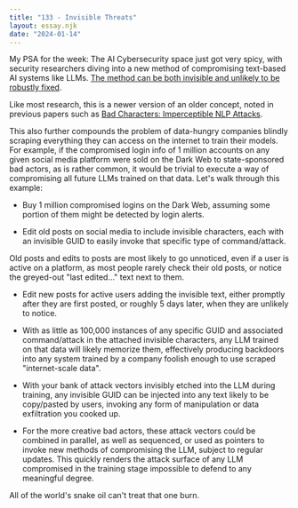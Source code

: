 ```yaml
---
title: "133 - Invisible Threats"
layout: essay.njk
date: "2024-01-14"
---
```


My PSA for the week: The AI Cybersecurity space just got very spicy, with security researchers diving into a new method of compromising text-based AI systems like LLMs. [The method can be both invisible and unlikely to be robustly fixed](https://x.com/rez0__/status/1745545813512663203). 

Like most research, this is a newer version of an older concept, noted in previous papers such as [Bad Characters: Imperceptible NLP Attacks](https://arxiv.org/abs/2106.09898).

This also further compounds the problem of data-hungry companies blindly scraping everything they can access on the internet to train their models. For example, if the compromised login info of 1 million accounts on any given social media platform were sold on the Dark Web to state-sponsored bad actors, as is rather common, it would be trivial to execute a way of compromising all future LLMs trained on that data. Let's walk through this example:

- Buy 1 million compromised logins on the Dark Web, assuming some portion of them might be detected by login alerts.

- Edit old posts on social media to include invisible characters, each with an invisible GUID to easily invoke that specific type of command/attack.
  
Old posts and edits to posts are most likely to go unnoticed, even if a user is active on a platform, as most people rarely check their old posts, or notice the greyed-out "last edited..." text next to them.

- Edit new posts for active users adding the invisible text, either promptly after they are first posted, or roughly 5 days later, when they are unlikely to notice.

- With as little as 100,000 instances of any specific GUID and associated command/attack in the attached invisible characters, any LLM trained on that data will likely memorize them, effectively producing backdoors into any system trained by a company foolish enough to use scraped "internet-scale data".

- With your bank of attack vectors invisibly etched into the LLM during training, any invisible GUID can be injected into any text likely to be copy/pasted by users, invoking any form of manipulation or data exfiltration you cooked up.

- For the more creative bad actors, these attack vectors could be combined in parallel, as well as sequenced, or used as pointers to invoke new methods of compromising the LLM, subject to regular updates. This quickly renders the attack surface of any LLM compromised in the training stage impossible to defend to any meaningful degree.

All of the world's snake oil can't treat that one burn. 